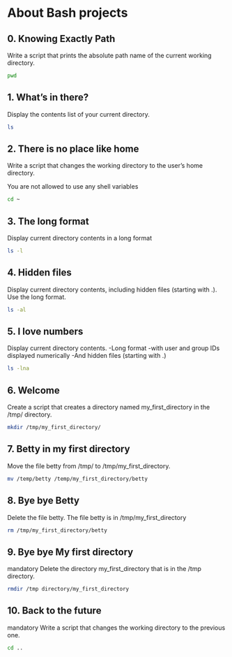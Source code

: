 # About Bash projects

## 0. Knowing Exactly Path
Write a script that prints the absolute path name of the current working directory.

```bash
pwd
```

## 1. What’s in there?
Display the contents list of your current directory.
```bash
ls
```
## 2. There is no place like home
Write a script that changes the working directory to the user’s home directory.

You are not allowed to use any shell variables
```bash
cd ~
```
## 3. The long format
Display current directory contents in a long format
```bash
ls -l
```
## 4. Hidden files
Display current directory contents, including hidden files (starting with .). Use the long format.
```bash
ls -al
```
## 5. I love numbers
Display current directory contents.
    -Long format
    -with user and group IDs displayed numerically
    -And hidden files (starting with .)
```bash
ls -lna
```
## 6. Welcome
Create a script that creates a directory named my_first_directory in the /tmp/ directory.
```bash
mkdir /tmp/my_first_directory/
```
## 7. Betty in my first directory
Move the file betty from /tmp/ to /tmp/my_first_directory.
```bash
mv /temp/betty /temp/my_first_directory/betty
```
## 8. Bye bye Betty
Delete the file betty.
The file betty is in /tmp/my_first_directory
```bash
rm /tmp/my_first_directory/betty
```
## 9. Bye bye My first directory
mandatory
Delete the directory my_first_directory that is in the /tmp directory.
```bash
rmdir /tmp directory/my_first_directory
```
## 10. Back to the future
mandatory
Write a script that changes the working directory to the previous one.
```bash
cd ..
```